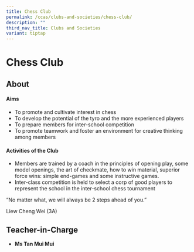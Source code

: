 ```yaml
---
title: Chess Club
permalink: /ccas/clubs-and-societies/chess-club/
description: ""
third_nav_title: Clubs and Societies
variant: tiptap
---
```

# Chess Club
## **About**

#### Aims

*   To promote and cultivate interest in chess
*   To develop the potential of the tyro and the more experienced players
*   To prepare members for inter-school competition
*   To promote teamwork and foster an environment for creative thinking among members

#### Activities of the Club

*   Members are trained by a coach in the principles of opening play, some model openings, the art of checkmate, how to win material, superior force wins: simple end-games and some instructive games.
*   Inter-class competition is held to select a corp of good players to represent the school in the inter-school chess tournament

“No matter what, we will always be 2 steps ahead of you.”

Liew Cheng Wei (3A)

## **Teacher-in-Charge**

*   **Ms Tan Mui Mui**